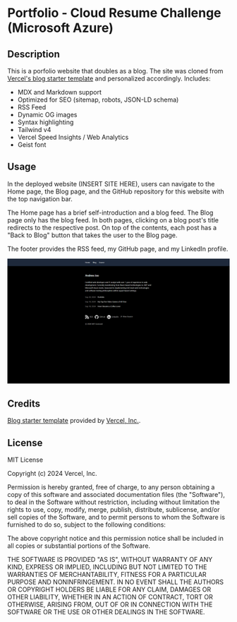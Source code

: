 # Portfolio - Cloud Resume Challenge (Microsoft Azure)

## Description

This is a porfolio website that doubles as a blog. The site was cloned from [Vercel's blog starter template](https://vercel.com/templates/next.js/portfolio-starter-kit) and personalized accordingly. Includes:

- MDX and Markdown support
- Optimized for SEO (sitemap, robots, JSON-LD schema)
- RSS Feed
- Dynamic OG images
- Syntax highlighting
- Tailwind v4
- Vercel Speed Insights / Web Analytics
- Geist font

## Usage

In the deployed website (INSERT SITE HERE), users can navigate to the Home page, the Blog page, and the GitHub repository for this website with the top navigation bar.

The Home page has a brief self-introduction and a blog feed. The Blog page only has the blog feed. In both pages, clicking on a blog post's title redirects to the respective post. On top of the contents, each post has a "Back to Blog" button that takes the user to the Blog page.

The footer provides the RSS feed, my GitHub page, and my LinkedIn profile.

![Portfolio Home Page](public/images/website_home_page.png)

## Credits

[Blog starter template](https://github.com/vercel/examples/tree/main/solutions/blog) provided by [Vercel, Inc.](https://vercel.com/home).

## License

MIT License

Copyright (c) 2024 Vercel, Inc.

Permission is hereby granted, free of charge, to any person obtaining a copy
of this software and associated documentation files (the "Software"), to deal
in the Software without restriction, including without limitation the rights
to use, copy, modify, merge, publish, distribute, sublicense, and/or sell
copies of the Software, and to permit persons to whom the Software is
furnished to do so, subject to the following conditions:

The above copyright notice and this permission notice shall be included in all
copies or substantial portions of the Software.

THE SOFTWARE IS PROVIDED "AS IS", WITHOUT WARRANTY OF ANY KIND, EXPRESS OR
IMPLIED, INCLUDING BUT NOT LIMITED TO THE WARRANTIES OF MERCHANTABILITY,
FITNESS FOR A PARTICULAR PURPOSE AND NONINFRINGEMENT. IN NO EVENT SHALL THE
AUTHORS OR COPYRIGHT HOLDERS BE LIABLE FOR ANY CLAIM, DAMAGES OR OTHER
LIABILITY, WHETHER IN AN ACTION OF CONTRACT, TORT OR OTHERWISE, ARISING FROM,
OUT OF OR IN CONNECTION WITH THE SOFTWARE OR THE USE OR OTHER DEALINGS IN THE
SOFTWARE.
